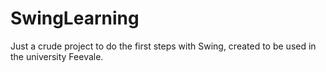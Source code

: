 # SwingLearning

Just a crude project to do the first steps with Swing, created to be used in the university Feevale.
